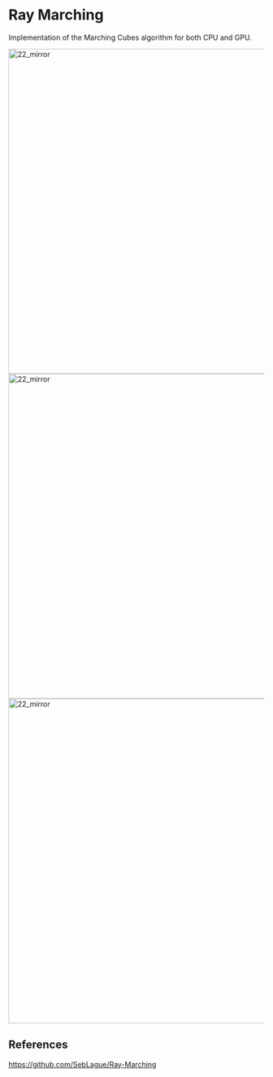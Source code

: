 # Ray Marching

Implementation of the Marching Cubes algorithm for both CPU and GPU.

<img width="640" alt="22_mirror" src="https://github.com/user-attachments/assets/1f340a4d-8441-4b1d-a833-681de550adb8" />
<img width="640" alt="22_mirror" src="https://github.com/user-attachments/assets/864cc6e2-4e73-44f6-b063-2f1a755e74f0" />
<img width="640" alt="22_mirror" src="https://github.com/user-attachments/assets/d65635a5-b1bd-43bd-9f18-c5e61c2f98d7" />

## References
https://github.com/SebLague/Ray-Marching
